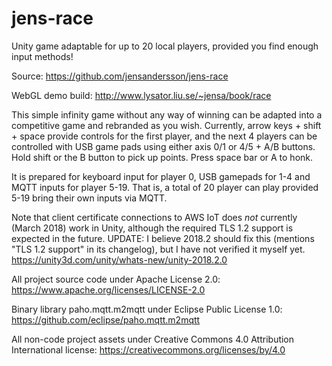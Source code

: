 # jens-race
Unity game adaptable for up to 20 local players, provided you find enough input methods!

Source: https://github.com/jensandersson/jens-race

WebGL demo build: http://www.lysator.liu.se/~jensa/book/race

This simple infinity game without any way of winning can be adapted into a competitive
game and rebranded as you wish. Currently, arrow keys + shift + space provide controls
for the first player, and the next 4 players can be controlled with USB game pads using
either axis 0/1 or 4/5 + A/B buttons. Hold shift or the B button to pick up points.
Press space bar or A to honk.

It is prepared for keyboard input for player 0, USB gamepads for 1-4 and MQTT inputs for
player 5-19. That is, a total of 20 player can play provided 5-19 bring their own inputs
via MQTT.

Note that client certificate connections to AWS IoT does *not* currently (March 2018) work
in Unity, although the required TLS 1.2 support is expected in the future.
UPDATE: I believe 2018.2 should fix this (mentions "TLS 1.2 support" in its changelog), but
I have not verified it myself yet. https://unity3d.com/unity/whats-new/unity-2018.2.0

All project source code under Apache License 2.0: https://www.apache.org/licenses/LICENSE-2.0

Binary library paho.mqtt.m2mqtt under Eclipse Public License 1.0: https://github.com/eclipse/paho.mqtt.m2mqtt

All non-code project assets under Creative Commons 4.0 Attribution International license: https://creativecommons.org/licenses/by/4.0
